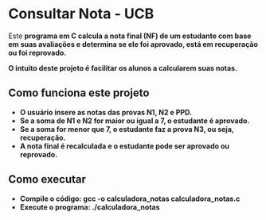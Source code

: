 # Consultar Nota - UCB
Este <b> programa em C 
calcula a nota final (NF) de um estudante com base em suas avaliações e determina se ele foi aprovado, está em recuperação ou foi reprovado.


O intuito deste projeto é facilitar os alunos a calcularem suas notas.

## Como funciona este projeto
- O usuário insere as notas das provas N1, N2 e PPD.
- Se a soma de N1 e N2 for maior ou igual a 7, o estudante é aprovado.
- Se a soma for menor que 7, o estudante faz a prova N3, ou seja, recuperação.
- A nota final é recalculada e o estudante pode ser aprovado ou reprovado.

## Como executar
- Compile o código: 
**gcc -o calculadora_notas calculadora_notas.c**
- Execute o programa: 
**./calculadora_notas**
